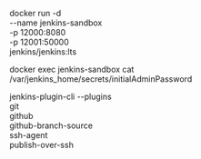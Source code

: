 docker run -d \
    --name jenkins-sandbox \
    -p 12000:8080 \
    -p 12001:50000 \
    jenkins/jenkins:lts

docker exec jenkins-sandbox cat /var/jenkins_home/secrets/initialAdminPassword

jenkins-plugin-cli --plugins \
    git \
    github \
    github-branch-source \
    ssh-agent \
    publish-over-ssh